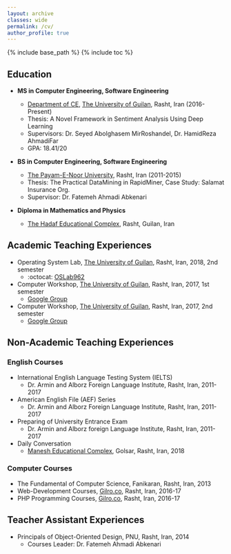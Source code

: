 ```yaml
---
layout: archive
classes: wide
permalink: /cv/
author_profile: true
---
```

{% include base_path %}
{% include toc %}
## Education
 * <b>MS in Computer Engineering, Software Engineering</b><br>
   * [Department of CE](http://ce.guilan.ac.ir/), [The University of Guilan](http://guilan.ac.ir/en/), Rasht, Iran (2016-Present)<br>
   * Thesis: A Novel Framework in Sentiment Analysis Using Deep Learning<br>
   * Supervisors: Dr. Seyed Abolghasem MirRoshandel, Dr. HamidReza AhmadiFar
   * GPA: 18.41/20

 * <b>BS in Computer Engineering, Software Engineering</b><br>
   * [The Payam-E-Noor University](http://en.pnu.ac.ir/Portal/Home/), Rasht, Iran (2011-2015)<br>
   * Thesis: The Practical DataMining in RapidMiner, Case Study: Salamat Insurance Org.<br>
   * Supervisor: Dr. Fatemeh Ahmadi Abkenari

 * <b>Diploma in Mathematics and Physics</b><br>
   * [The Hadaf Educational Complex](http://hadafec.sams.ir), Rasht, Guilan, Iran<br>
   
## Academic Teaching Experiences
*   Operating System Lab, [The University of Guilan](http://ce.guilan.ac.ir), Rasht, Iran, 2018, 2nd semester
    *   :octocat: [OSLab962](https://github.com/JoyeBright/OSLab962)
*   Computer Workshop, [The University of Guilan](http://ce.guilan.ac.ir), Rasht, Iran, 2017, 1st semester
    *   <i class="fab fa-google"></i> [Google Group](https://groups.google.com/forum/#!forum/clab961)
*   Computer Workshop, [The University of Guilan](http://ce.guilan.ac.ir), Rasht, Iran, 2017, 2nd semester
    *   <i class="fab fa-google"></i> [Google Group](https://groups.google.com/forum/#!forum/clab952)

## Non-Academic Teaching Experiences
### English Courses
*   International English Language Testing System (IELTS)
    *   Dr. Armin and Alborz Foreign Language Institute, Rasht, Iran, 2011-2017
*   American English File (AEF) Series
    *   Dr. Armin and Alborz Foreign Language Institute, Rasht, Iran, 2011-2017
*   Preparing of University Entrance Exam
    *   Dr. Armin and Alborz foreign Language Institute, Rasht, Iran, 2011-2017
*   Daily Conversation
    *   [Manesh Educational Complex](http://maneshsch.com), Golsar, Rasht, Iran, 2018

### Computer Courses
*   The Fundamental of Computer Science, Fanikaran, Rasht, Iran, 2013
*   Web-Development Courses, [Gilro.co](http://gilro.net), Rasht, Iran, 2016-17
*   PHP Programming Courses, [Gilro.co](http://gilro.net), Rasht, Iran, 2016-17

## Teacher Assistant Experiences
*   Principals of Object-Oriented Design, PNU, Rasht, Iran, 2014
    *   Courses Leader: Dr. Fatemeh Ahmadi Abkenari
